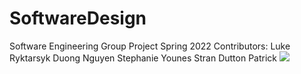 # SoftwareDesign
Software Engineering Group Project Spring 2022
Contributors:
Luke Ryktarsyk
Duong Nguyen
Stephanie Younes
Stran Dutton
Patrick 
![](../../Downloads/discordserv.png)